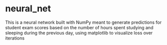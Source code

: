 # neural_net

This is a neural network built with NumPy meant to generate predictions for student exam scores based on the number of hours 
spent studying and sleeping during the previous day, using matplotlib to visualize loss over iterations

